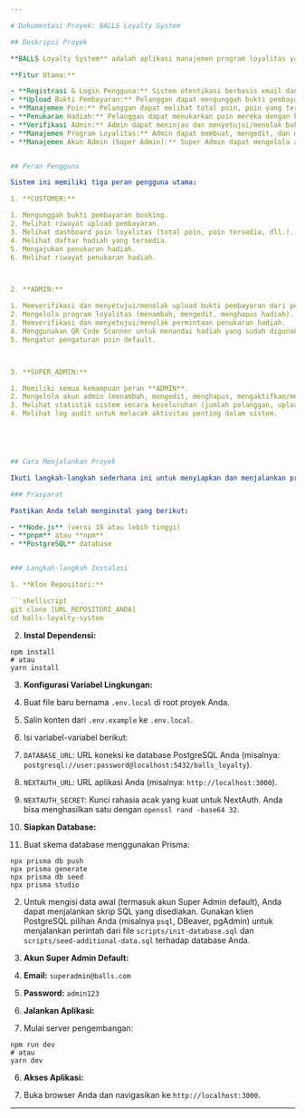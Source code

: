 ```yaml
---

# Dokumentasi Proyek: BALLS Loyalty System

## Deskripsi Proyek

**BALLS Loyalty System** adalah aplikasi manajemen program loyalitas yang dirancang untuk Borneo Anfield Stadium. Sistem ini memungkinkan pelanggan untuk mengumpulkan poin loyalitas dari setiap pemesanan lapangan dan menukarkannya dengan berbagai hadiah menarik. Aplikasi ini juga menyediakan antarmuka admin untuk verifikasi pembayaran, pengelolaan hadiah, dan persetujuan penukaran, serta antarmuka super admin untuk manajemen pengguna dan pemantauan sistem.

**Fitur Utama:**

- **Registrasi & Login Pengguna:** Sistem otentikasi berbasis email dan password.
- **Upload Bukti Pembayaran:** Pelanggan dapat mengunggah bukti pembayaran booking untuk mendapatkan poin.
- **Manajemen Poin:** Pelanggan dapat melihat total poin, poin yang tersedia, dan riwayat transaksi poin.
- **Penukaran Hadiah:** Pelanggan dapat menukarkan poin mereka dengan hadiah yang tersedia, dengan proses persetujuan admin.
- **Verifikasi Admin:** Admin dapat meninjau dan menyetujui/menolak bukti pembayaran dan permintaan penukaran hadiah.
- **Manajemen Program Loyalitas:** Admin dapat membuat, mengedit, dan menghapus program hadiah.
- **Manajemen Akun Admin (Super Admin):** Super Admin dapat mengelola akun admin dan memantau statistik sistem serta log audit.


## Peran Pengguna

Sistem ini memiliki tiga peran pengguna utama:

1. **CUSTOMER:**

1. Mengunggah bukti pembayaran booking.
2. Melihat riwayat upload pembayaran.
3. Melihat dashboard poin loyalitas (total poin, poin tersedia, dll.).
4. Melihat daftar hadiah yang tersedia.
5. Mengajukan penukaran hadiah.
6. Melihat riwayat penukaran hadiah.



2. **ADMIN:**

1. Memverifikasi dan menyetujui/menolak upload bukti pembayaran dari pelanggan.
2. Mengelola program loyalitas (menambah, mengedit, menghapus hadiah).
3. Memverifikasi dan menyetujui/menolak permintaan penukaran hadiah.
4. Menggunakan QR Code Scanner untuk menandai hadiah yang sudah digunakan.
5. Mengatur pengaturan poin default.



3. **SUPER_ADMIN:**

1. Memiliki semua kemampuan peran **ADMIN**.
2. Mengelola akun admin (menambah, mengedit, menghapus, mengaktifkan/menonaktifkan).
3. Melihat statistik sistem secara keseluruhan (jumlah pelanggan, upload, penukaran, dll.).
4. Melihat log audit untuk melacak aktivitas penting dalam sistem.





## Cara Menjalankan Proyek

Ikuti langkah-langkah sederhana ini untuk menyiapkan dan menjalankan proyek di lingkungan lokal Anda:

### Prasyarat

Pastikan Anda telah menginstal yang berikut:

- **Node.js** (versi 18 atau lebih tinggi)
- **pnpm** atau **npm**
- **PostgreSQL** database


### Langkah-langkah Instalasi

1. **Klon Repositori:**

```shellscript
git clone [URL_REPOSITORI_ANDA]
cd balls-loyalty-system
```


2. **Instal Dependensi:**

```shellscript
npm install
# atau
yarn install
```


3. **Konfigurasi Variabel Lingkungan:**

1. Buat file baru bernama `.env.local` di root proyek Anda.
2. Salin konten dari `.env.example` ke `.env.local`.
3. Isi variabel-variabel berikut:

1. `DATABASE_URL`: URL koneksi ke database PostgreSQL Anda (misalnya: `postgresql://user:password@localhost:5432/balls_loyalty`).
2. `NEXTAUTH_URL`: URL aplikasi Anda (misalnya: `http://localhost:3000`).
3. `NEXTAUTH_SECRET`: Kunci rahasia acak yang kuat untuk NextAuth. Anda bisa menghasilkan satu dengan `openssl rand -base64 32`.






4. **Siapkan Database:**

1. Buat skema database menggunakan Prisma:

```shellscript
npx prisma db push
npx prisma generate
npx prisma db seed
npx prisma studio
```


2. Untuk mengisi data awal (termasuk akun Super Admin default), Anda dapat menjalankan skrip SQL yang disediakan. Gunakan klien PostgreSQL pilihan Anda (misalnya `psql`, DBeaver, pgAdmin) untuk menjalankan perintah dari file `scripts/init-database.sql` dan `scripts/seed-additional-data.sql` terhadap database Anda.

1. **Akun Super Admin Default:**

1. **Email:** `superadmin@balls.com`
2. **Password:** `admin123`









5. **Jalankan Aplikasi:**

1. Mulai server pengembangan:

```shellscript
npm run dev
# atau
yarn dev
```





6. **Akses Aplikasi:**

1. Buka browser Anda dan navigasikan ke `http://localhost:3000`.





---
```

